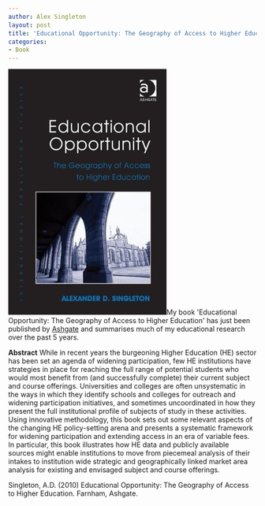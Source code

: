 ```yaml
---
author: Alex Singleton
layout: post
title: 'Educational Opportunity: The Geography of Access to Higher Education'
categories:
- Book
---
```


![](/public/images/book.jpg)My book 'Educational Opportunity: The Geography of Access to Higher Education' has just been published by [Ashgate](http://www.ashgate.com/) and summarises much of my educational research over the past 5 years.

**Abstract**
While in recent years the burgeoning Higher Education (HE) sector has been set an agenda of widening participation, few HE institutions have strategies in place for reaching the full range of potential students who would most benefit from (and successfully complete) their current subject and course offerings. Universities and colleges are often unsystematic in the ways in which they identify schools and colleges for outreach and widening participation initiatives, and sometimes uncoordinated in how they present the full institutional profile of subjects of study in these activities. Using innovative methodology, this book sets out some relevant aspects of the changing HE policy-setting arena and presents a systematic framework for widening participation and extending access in an era of variable fees. In particular, this book illustrates how HE data and publicly available sources might enable institutions to move from piecemeal analysis of their intakes to institution wide strategic and geographically linked market area analysis for existing and envisaged subject and course offerings.

Singleton, A.D. (2010) Educational Opportunity: The Geography of Access to Higher Education. Farnham, Ashgate.
